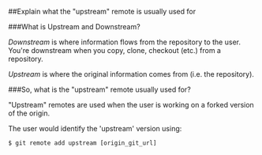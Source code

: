 ##Explain what the "upstream" remote is usually used for

###What is Upstream and Downstream?

*Downstream* is where information flows from the repository to the user. You're downstream when you copy, clone, checkout (etc.) from a repository.

*Upstream* is where the original information comes from (i.e. the repository). 

###So, what is the "upstream" remote usually used for?

"Upstream" remotes are used when the user is working on a forked version of the origin. 

The user would identify the 'upstream' version using:

````
$ git remote add upstream [origin_git_url]
````


